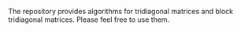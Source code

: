 The repository provides algorithms for tridiagonal matrices and block tridiagonal matrices. Please feel free to use them.
